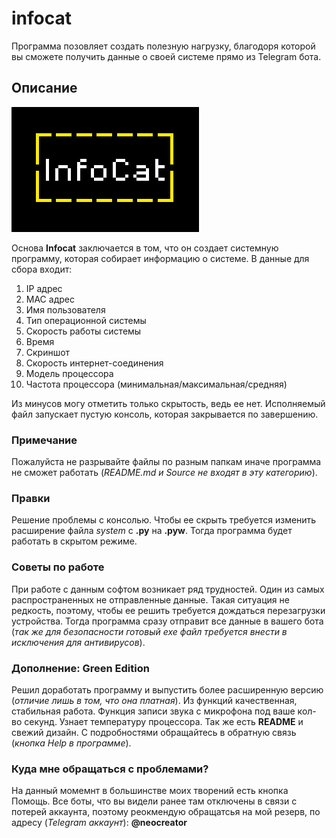 # infocat
Программа позовляет создать полезную нагрузку, благодоря которой вы сможете получить данные о своей системе прямо из Telegram бота.
## Описание
![logo](https://github.com/NeoCreat0r/infocat/blob/main/Builder/logo.jpg)

Основа **Infocat** заключается в том, что он создает системную программу, которая собирает информацию о системе. В данные для сбора входит:

 1. IP адрес
 2. MAC адрес
 3. Имя пользователя
 4. Тип операционной системы
 5. Скорость работы системы
 6. Время
 7. Скриншот
 8. Скорость интернет-соединения
 9. Модель процессора
 10. Частота процессора (минимальная/максимальная/средняя)
 
Из минусов могу отметить только скрытость, ведь ее нет. Исполняемый файл запускает пустую консоль, которая закрывается по завершению.

### Примечание
Пожалуйста не разрывайте файлы по разным папкам иначе программа не сможет работать (_README.md и Source не входят в эту категорию_).

### Правки
Решение проблемы с консолью. Чтобы ее скрыть требуется изменить расширение файла _system_ с **.py** на **.pyw**. Тогда программа будет работать в скрытом режиме.

### Советы по работе
При работе с данным софтом возникает ряд трудностей. Один из самых распространенных не отправленные данные. Такая ситуация не редкость, поэтому, чтобы ее решить требуется дождаться перезагрузки устройства. Тогда программа сразу отправит все данные в вашего бота (_так же для безопасности готовый exe файл требуется внести в исключения для антивирусов_).

### Дополнение: Green Edition
Решил доработать программу и выпустить более расширенную версию (_отличие лишь в том, что она платная_). Из функций качественная, стабильная работа. Функция записи звука с микрофона под ваше кол-во секунд. Узнает температуру процессора. Так же есть **README** и свежий дизайн. С подробностями обращайтесь в обратную связь (_кнопка Help в программе_).

### Куда мне обращаться с проблемами?
На данный момемнт в большинстве моих творений есть кнопка Помощь. Все боты, что вы видели ранее там отключены в связи с потерей аккаунта, поэтому реокмендую обращатсья на мой резерв, по адресу (_Telegram аккаунт_): **@neocreator**

